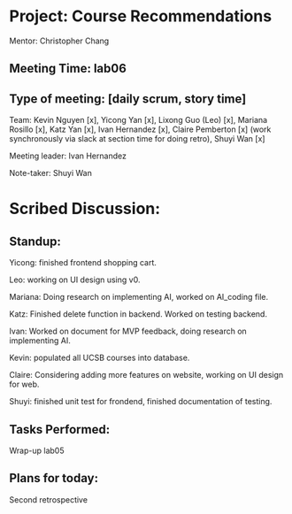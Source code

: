 # Project: Course Recommendations
Mentor: Christopher Chang

## Meeting Time: lab06

## Type of meeting: [daily scrum, story time]
Team: Kevin Nguyen [x], Yicong Yan [x], Lixong Guo (Leo) [x], Mariana Rosillo [x], Katz Yan [x], Ivan Hernandez [x], Claire Pemberton [x] (work synchronously via slack at section time for doing retro), Shuyi Wan [x]

Meeting leader: Ivan Hernandez

Note-taker: Shuyi Wan

# Scribed Discussion:

## Standup:
Yicong: finished frontend shopping cart. 

Leo: working on UI design using v0. 

Mariana: Doing research on implementing AI, worked on AI_coding file.

Katz: Finished delete function in backend. Worked on testing backend.

Ivan: Worked on document for MVP feedback, doing research on implementing AI.

Kevin: populated all UCSB courses into database.  

Claire: Considering adding more features on website, working on UI design for web.

Shuyi: finished unit test for frondend, finished documentation of testing.

## Tasks Performed:

Wrap-up lab05

## Plans for today:

Second retrospective
